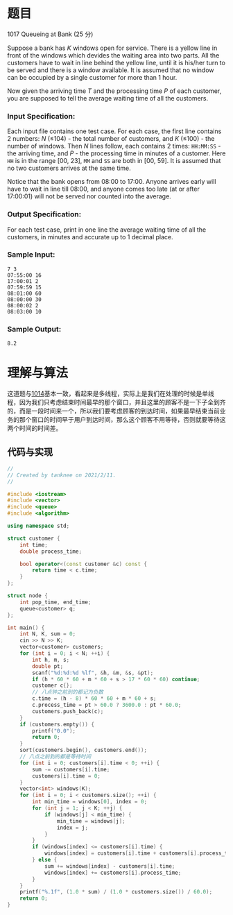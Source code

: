 # 题目

1017 Queueing at Bank (25 分)

Suppose a bank has *K* windows open for service. There is a yellow line in front of the windows which devides the waiting area into two parts. All the customers have to wait in line behind the yellow line, until it is his/her turn to be served and there is a window available. It is assumed that no window can be occupied by a single customer for more than 1 hour.

Now given the arriving time *T* and the processing time *P* of each customer, you are supposed to tell the average waiting time of all the customers.

### Input Specification:

Each input file contains one test case. For each case, the first line contains 2 numbers: *N* (≤104) - the total number of customers, and *K* (≤100) - the number of windows. Then *N* lines follow, each contains 2 times: `HH:MM:SS` - the arriving time, and *P* - the processing time in minutes of a customer. Here `HH` is in the range [00, 23], `MM` and `SS` are both in [00, 59]. It is assumed that no two customers arrives at the same time.

Notice that the bank opens from 08:00 to 17:00. Anyone arrives early will have to wait in line till 08:00, and anyone comes too late (at or after 17:00:01) will not be served nor counted into the average.

### Output Specification:

For each test case, print in one line the average waiting time of all the customers, in minutes and accurate up to 1 decimal place.

### Sample Input:

```in
7 3
07:55:00 16
17:00:01 2
07:59:59 15
08:01:00 60
08:00:00 30
08:00:02 2
08:03:00 10
```

### Sample Output:

```out
8.2
```

# 理解与算法

这道题与[1014](./Advanced%201014.md)基本一致，看起来是多线程，实际上是我们在处理的时候是单线程，因为我们只考虑结束时间最早的那个窗口，并且这里的顾客不是一下子全到齐的，而是一段时间来一个，所以我们要考虑顾客的到达时间，如果最早结束当前业务的那个窗口的时间早于用户到达时间，那么这个顾客不用等待，否则就要等待这两个时间的时间差。

## 代码与实现

```cpp
//
// Created by tanknee on 2021/2/11.
//

#include <iostream>
#include <vector>
#include <queue>
#include <algorithm>

using namespace std;

struct customer {
    int time;
    double process_time;

    bool operator<(const customer &c) const {
        return time < c.time;
    }
};

struct node {
    int pop_time, end_time;
    queue<customer> q;
};

int main() {
    int N, K, sum = 0;
    cin >> N >> K;
    vector<customer> customers;
    for (int i = 0; i < N; ++i) {
        int h, m, s;
        double pt;
        scanf("%d:%d:%d %lf", &h, &m, &s, &pt);
        if (h * 60 * 60 + m * 60 + s > 17 * 60 * 60) continue;
        customer c{};
        // 八点钟之前到的都记为负数
        c.time = (h - 8) * 60 * 60 + m * 60 + s;
        c.process_time = pt > 60.0 ? 3600.0 : pt * 60.0;
        customers.push_back(c);
    }
    if (customers.empty()) {
        printf("0.0");
        return 0;
    }
    sort(customers.begin(), customers.end());
    // 八点之前到的都是等待时间
    for (int i = 0; customers[i].time < 0; ++i) {
        sum -= customers[i].time;
        customers[i].time = 0;
    }
    vector<int> windows(K);
    for (int i = 0; i < customers.size(); ++i) {
        int min_time = windows[0], index = 0;
        for (int j = 1; j < K; ++j) {
            if (windows[j] < min_time) {
                min_time = windows[j];
                index = j;
            }
        }
        if (windows[index] <= customers[i].time) {
            windows[index] = customers[i].time + customers[i].process_time;
        } else {
            sum += windows[index] - customers[i].time;
            windows[index] += customers[i].process_time;
        }
    }
    printf("%.1f", (1.0 * sum) / (1.0 * customers.size()) / 60.0);
    return 0;
}
```

